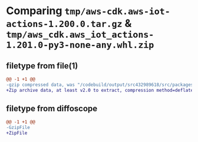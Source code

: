 # Comparing `tmp/aws-cdk.aws-iot-actions-1.200.0.tar.gz` & `tmp/aws_cdk.aws_iot_actions-1.201.0-py3-none-any.whl.zip`

## filetype from file(1)

```diff
@@ -1 +1 @@
-gzip compressed data, was "/codebuild/output/src432989618/src/packages/@aws-cdk/aws-iot-actions/dist/python/aws-cdk.aws-iot-actions-1.200.0.tar", last modified: Wed Apr 26 19:57:04 2023, max compression
+Zip archive data, at least v2.0 to extract, compression method=deflate
```

## filetype from diffoscope

```diff
@@ -1 +1 @@
-GzipFile
+ZipFile
```

